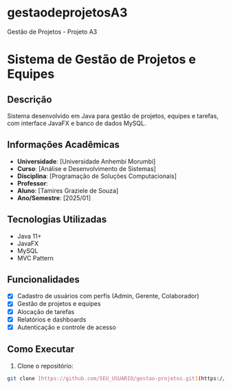 # gestaodeprojetosA3
Gestão de Projetos - Projeto A3

# Sistema de Gestão de Projetos e Equipes

## Descrição
Sistema desenvolvido em Java para gestão de projetos, equipes e tarefas, com interface JavaFX e banco de dados MySQL.

## Informações Acadêmicas
- **Universidade**: [Universidade Anhembi Morumbi]
- **Curso**: [Análise e Desenvolvimento de Sistemas]
- **Disciplina**: [Programação de Soluções Computacionais]
- **Professor**: 
- **Aluno**: [Tamires Graziele de Souza]
- **Ano/Semestre**: [2025/01]

## Tecnologias Utilizadas
- Java 11+
- JavaFX
- MySQL
- MVC Pattern

## Funcionalidades
- [x] Cadastro de usuários com perfis (Admin, Gerente, Colaborador)
- [x] Gestão de projetos e equipes
- [x] Alocação de tarefas
- [x] Relatórios e dashboards
- [x] Autenticação e controle de acesso

## Como Executar
1. Clone o repositório:
```bash
git clone [https://github.com/SEU_USUARIO/gestao-projetos.git](https://github.com/grazielewest/gestaodeprojetosA3/)

